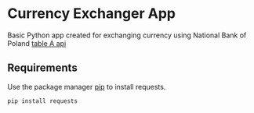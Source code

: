 # Currency Exchanger App
Basic Python app created for exchanging currency using National Bank of Poland [table A api](https://api.nbp.pl/api/exchangerates/tables/A)
## Requirements
Use the package manager [pip](https://pip.pypa.io/en/stable/) to install requests.
```bash
pip install requests
```

